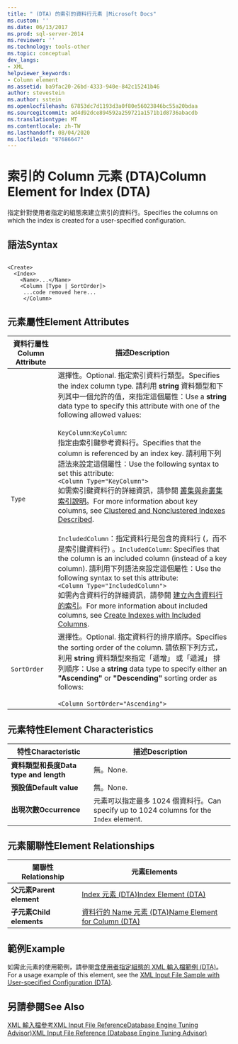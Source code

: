 ```yaml
---
title: " (DTA) 的索引的資料行元素 |Microsoft Docs"
ms.custom: ''
ms.date: 06/13/2017
ms.prod: sql-server-2014
ms.reviewer: ''
ms.technology: tools-other
ms.topic: conceptual
dev_langs:
- XML
helpviewer_keywords:
- Column element
ms.assetid: ba9fac20-26bd-4333-940e-842c15241b46
author: stevestein
ms.author: sstein
ms.openlocfilehash: 67853dc7d1193d3a0f80e56023846bc55a20bdaa
ms.sourcegitcommit: ad4d92dce894592a259721a1571b1d8736abacdb
ms.translationtype: MT
ms.contentlocale: zh-TW
ms.lasthandoff: 08/04/2020
ms.locfileid: "87686647"
---
```

# <a name="column-element-for-index-dta"></a><span data-ttu-id="6c51c-102">索引的 Column 元素 (DTA)</span><span class="sxs-lookup"><span data-stu-id="6c51c-102">Column Element for Index (DTA)</span></span>
  <span data-ttu-id="6c51c-103">指定針對使用者指定的組態來建立索引的資料行。</span><span class="sxs-lookup"><span data-stu-id="6c51c-103">Specifies the columns on which the index is created for a user-specified configuration.</span></span>  
  
## <a name="syntax"></a><span data-ttu-id="6c51c-104">語法</span><span class="sxs-lookup"><span data-stu-id="6c51c-104">Syntax</span></span>  
  
```  
  
<Create>  
  <Index>  
    <Name>...</Name>  
    <Column [Type | SortOrder]>  
     ...code removed here...  
     </Column>  
```  
  
## <a name="element-attributes"></a><span data-ttu-id="6c51c-105">元素屬性</span><span class="sxs-lookup"><span data-stu-id="6c51c-105">Element Attributes</span></span>  
  
|<span data-ttu-id="6c51c-106">資料行屬性</span><span class="sxs-lookup"><span data-stu-id="6c51c-106">Column Attribute</span></span>|<span data-ttu-id="6c51c-107">描述</span><span class="sxs-lookup"><span data-stu-id="6c51c-107">Description</span></span>|  
|----------------------|-----------------|  
|`Type`|<span data-ttu-id="6c51c-108">選擇性。</span><span class="sxs-lookup"><span data-stu-id="6c51c-108">Optional.</span></span> <span data-ttu-id="6c51c-109">指定索引資料行類型。</span><span class="sxs-lookup"><span data-stu-id="6c51c-109">Specifies the index column type.</span></span> <span data-ttu-id="6c51c-110">請利用 **string** 資料類型和下列其中一個允許的值，來指定這個屬性：</span><span class="sxs-lookup"><span data-stu-id="6c51c-110">Use a **string** data type to specify this attribute with one of the following allowed values:</span></span><br /><br /> <span data-ttu-id="6c51c-111">`KeyColumn`:</span><span class="sxs-lookup"><span data-stu-id="6c51c-111">`KeyColumn`:</span></span><br />                  <span data-ttu-id="6c51c-112">指定由索引鍵參考資料行。</span><span class="sxs-lookup"><span data-stu-id="6c51c-112">Specifies that the column is referenced by an index key.</span></span> <span data-ttu-id="6c51c-113">請利用下列語法來設定這個屬性：</span><span class="sxs-lookup"><span data-stu-id="6c51c-113">Use the following syntax to set this attribute:</span></span><br />`<Column Type="KeyColumn">`<br /><span data-ttu-id="6c51c-114">如需索引鍵資料行的詳細資訊，請參閱 [叢集與非叢集索引說明](../../relational-databases/indexes/clustered-and-nonclustered-indexes-described.md)。</span><span class="sxs-lookup"><span data-stu-id="6c51c-114">For more information about key columns, see [Clustered and Nonclustered Indexes Described](../../relational-databases/indexes/clustered-and-nonclustered-indexes-described.md).</span></span><br /><br /> <span data-ttu-id="6c51c-115">`IncludedColumn`：指定資料行是包含的資料行 (，而不是索引鍵資料行) 。</span><span class="sxs-lookup"><span data-stu-id="6c51c-115">`IncludedColumn`: Specifies that the column is an included column (instead of a key column).</span></span> <span data-ttu-id="6c51c-116">請利用下列語法來設定這個屬性：</span><span class="sxs-lookup"><span data-stu-id="6c51c-116">Use the following syntax to set this attribute:</span></span><br />`<Column Type="IncludedColumn">`<br /><span data-ttu-id="6c51c-117">如需內含資料行的詳細資訊，請參閱 [建立內含資料行的索引](../../relational-databases/indexes/create-indexes-with-included-columns.md)。</span><span class="sxs-lookup"><span data-stu-id="6c51c-117">For more information about included columns, see [Create Indexes with Included Columns](../../relational-databases/indexes/create-indexes-with-included-columns.md).</span></span>|  
|`SortOrder`|<span data-ttu-id="6c51c-118">選擇性。</span><span class="sxs-lookup"><span data-stu-id="6c51c-118">Optional.</span></span> <span data-ttu-id="6c51c-119">指定資料行的排序順序。</span><span class="sxs-lookup"><span data-stu-id="6c51c-119">Specifies the sorting order of the column.</span></span> <span data-ttu-id="6c51c-120">請依照下列方式，利用 **string** 資料類型來指定「遞增」  或「遞減」  排列順序：</span><span class="sxs-lookup"><span data-stu-id="6c51c-120">Use a **string** data type to specify either an **"Ascending"** or **"Descending"** sorting order as follows:</span></span><br /><br /> `<Column SortOrder="Ascending">`|  
  
## <a name="element-characteristics"></a><span data-ttu-id="6c51c-121">元素特性</span><span class="sxs-lookup"><span data-stu-id="6c51c-121">Element Characteristics</span></span>  
  
|<span data-ttu-id="6c51c-122">特性</span><span class="sxs-lookup"><span data-stu-id="6c51c-122">Characteristic</span></span>|<span data-ttu-id="6c51c-123">描述</span><span class="sxs-lookup"><span data-stu-id="6c51c-123">Description</span></span>|  
|--------------------|-----------------|  
|<span data-ttu-id="6c51c-124">**資料類型和長度**</span><span class="sxs-lookup"><span data-stu-id="6c51c-124">**Data type and length**</span></span>|<span data-ttu-id="6c51c-125">無。</span><span class="sxs-lookup"><span data-stu-id="6c51c-125">None.</span></span>|  
|<span data-ttu-id="6c51c-126">**預設值**</span><span class="sxs-lookup"><span data-stu-id="6c51c-126">**Default value**</span></span>|<span data-ttu-id="6c51c-127">無。</span><span class="sxs-lookup"><span data-stu-id="6c51c-127">None.</span></span>|  
|<span data-ttu-id="6c51c-128">**出現次數**</span><span class="sxs-lookup"><span data-stu-id="6c51c-128">**Occurrence**</span></span>|<span data-ttu-id="6c51c-129"> 元素可以指定最多 1024 個資料行。</span><span class="sxs-lookup"><span data-stu-id="6c51c-129">Can specify up to 1024 columns for the `Index` element.</span></span>|  
  
## <a name="element-relationships"></a><span data-ttu-id="6c51c-130">元素關聯性</span><span class="sxs-lookup"><span data-stu-id="6c51c-130">Element Relationships</span></span>  
  
|<span data-ttu-id="6c51c-131">關聯性</span><span class="sxs-lookup"><span data-stu-id="6c51c-131">Relationship</span></span>|<span data-ttu-id="6c51c-132">元素</span><span class="sxs-lookup"><span data-stu-id="6c51c-132">Elements</span></span>|  
|------------------|--------------|  
|<span data-ttu-id="6c51c-133">**父元素**</span><span class="sxs-lookup"><span data-stu-id="6c51c-133">**Parent element**</span></span>|[<span data-ttu-id="6c51c-134">Index 元素 &#40;DTA&#41;</span><span class="sxs-lookup"><span data-stu-id="6c51c-134">Index Element &#40;DTA&#41;</span></span>](index-element-dta.md)|  
|<span data-ttu-id="6c51c-135">**子元素**</span><span class="sxs-lookup"><span data-stu-id="6c51c-135">**Child elements**</span></span>|[<span data-ttu-id="6c51c-136">資料行的 Name 元素 &#40;DTA&#41;</span><span class="sxs-lookup"><span data-stu-id="6c51c-136">Name Element for Column &#40;DTA&#41;</span></span>](name-element-for-column-dta.md)|  
  
## <a name="example"></a><span data-ttu-id="6c51c-137">範例</span><span class="sxs-lookup"><span data-stu-id="6c51c-137">Example</span></span>  
 <span data-ttu-id="6c51c-138">如需此元素的使用範例，請參閱[含使用者指定組態的 XML 輸入檔範例 &#40;DTA&#41;](xml-input-file-sample-with-user-specified-configuration-dta.md)。</span><span class="sxs-lookup"><span data-stu-id="6c51c-138">For a usage example of this element, see the [XML Input File Sample with User-specified Configuration &#40;DTA&#41;](xml-input-file-sample-with-user-specified-configuration-dta.md).</span></span>  
  
## <a name="see-also"></a><span data-ttu-id="6c51c-139">另請參閱</span><span class="sxs-lookup"><span data-stu-id="6c51c-139">See Also</span></span>  
 [<span data-ttu-id="6c51c-140">XML 輸入檔參考XML Input File ReferenceDatabase Engine Tuning Advisor&#41;</span><span class="sxs-lookup"><span data-stu-id="6c51c-140">XML Input File Reference &#40;Database Engine Tuning Advisor&#41;</span></span>](xml-input-file-reference-database-engine-tuning-advisor.md)  
  
  
